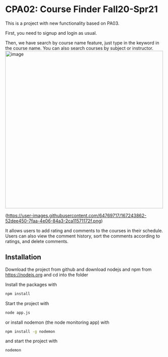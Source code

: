 # CPA02: Course Finder Fall20-Spr21

This is a project with new functionality based on PA03.

First, you need to signup and login as usual.

Then, we have search by course name feature, just type in the keyword in the course name.
You can also search courses by subject or instructor.
<img width="500" alt="image" src="https://user-images.githubusercontent.com/64769717/167244382-65c0b3ec-40f9-49ab-9596-1effe569c7a3.png">

(https://user-images.githubusercontent.com/64769717/167243862-52dee450-7faa-4e06-84a3-2ca11571172f.png)


It allows users to add rating and comments to the courses in their schedule.
Users can also view the comment history, sort the comments according to ratings, and delete comments.



## Installation
Download the project from github and download nodejs and npm from https://nodejs.org
and cd into the folder

Install the packages with
``` bash
npm install
```
Start the project with
``` bash
node app.js
```
or install nodemon (the node monitoring app) with
``` bash
npm install -g nodemon
```
and start the project with
``` bash
nodemon
```


